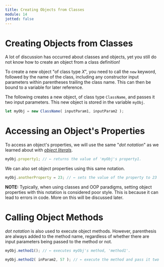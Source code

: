 ```yaml
---
title: Creating Objects from Classes
module: 14
jotted: false
---
```


# Creating Objects from Classes

A lot of discussion has occurred about classes and objects, yet you still do not know how to create an object from a class definition!

To create a new object "of class type _X_", you need to call the `new` keyword, followed by the name of the class, including any constructor input parameters within parentheses trailing the class name. This can then be bound to a variable for later reference.

The following creates a new object, of class type `ClassName`, and passes it two input parameters. This new object is stored in the variable `myObj`.

```js
let myObj = new ClassName( inputParam1, inputParam2 );
```

# Accessing an Object's Properties

To access an object's properties, we will use the same "_dot notation_" as we learned about with [_object literals_]({{site.baseurl}}/modules/week-6/js-objects/).

```js
myObj.property1; // ← returns the value of 'myObj's property1.
```

We can also set object properties using this same notation.

```js
myObj.anotherProperty = 23; // ← sets the value of the property to 23
```

**NOTE:** Typically, when using classes and OOP paradigms, setting object properties with this notation is considered poor style. This is because it can lead to errors in code. More on this will be discussed later.

# Calling Object Methods

_dot notation_ is also used to execute object methods. However, parenthesis are always added to the method name, regardless of whether there are input parameters being passed to the method or not.

```js
myObj.method1(); // ← executes myObj's method, 'method1'.

myObj.method2( inParam2, 57 ); // ← execute the method and pass it two input parameter values.
```
